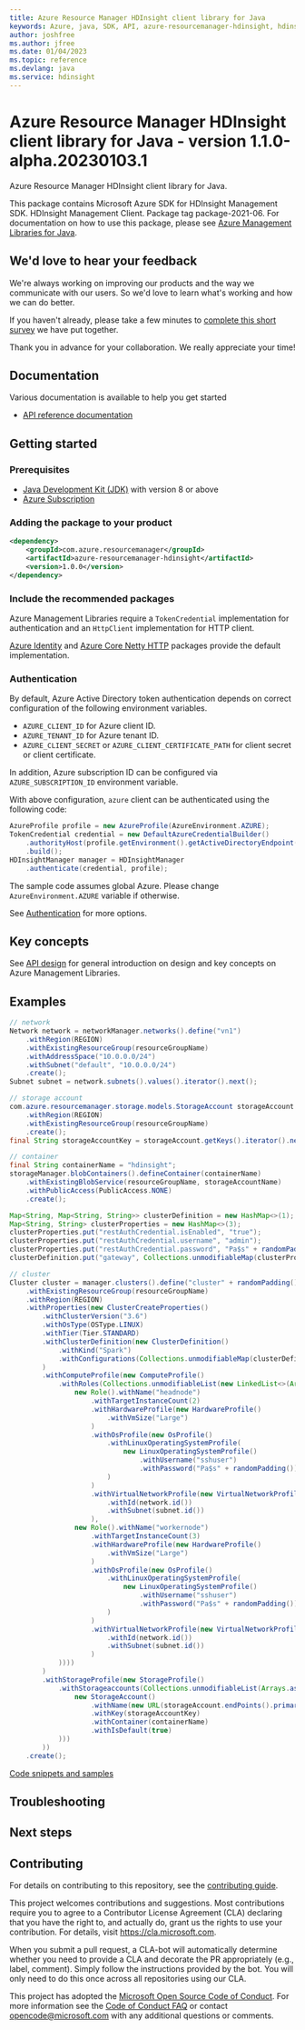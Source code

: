 ```yaml
---
title: Azure Resource Manager HDInsight client library for Java
keywords: Azure, java, SDK, API, azure-resourcemanager-hdinsight, hdinsight
author: joshfree
ms.author: jfree
ms.date: 01/04/2023
ms.topic: reference
ms.devlang: java
ms.service: hdinsight
---
```

# Azure Resource Manager HDInsight client library for Java - version 1.1.0-alpha.20230103.1 


Azure Resource Manager HDInsight client library for Java.

This package contains Microsoft Azure SDK for HDInsight Management SDK. HDInsight Management Client. Package tag package-2021-06. For documentation on how to use this package, please see [Azure Management Libraries for Java](https://aka.ms/azsdk/java/mgmt).

## We'd love to hear your feedback

We're always working on improving our products and the way we communicate with our users. So we'd love to learn what's working and how we can do better.

If you haven't already, please take a few minutes to [complete this short survey][survey] we have put together.

Thank you in advance for your collaboration. We really appreciate your time!

## Documentation

Various documentation is available to help you get started

- [API reference documentation][docs]

## Getting started

### Prerequisites

- [Java Development Kit (JDK)][jdk] with version 8 or above
- [Azure Subscription][azure_subscription]

### Adding the package to your product

[//]: # ({x-version-update-start;com.azure.resourcemanager:azure-resourcemanager-hdinsight;current})
```xml
<dependency>
    <groupId>com.azure.resourcemanager</groupId>
    <artifactId>azure-resourcemanager-hdinsight</artifactId>
    <version>1.0.0</version>
</dependency>
```
[//]: # ({x-version-update-end})

### Include the recommended packages

Azure Management Libraries require a `TokenCredential` implementation for authentication and an `HttpClient` implementation for HTTP client.

[Azure Identity][azure_identity] and [Azure Core Netty HTTP][azure_core_http_netty] packages provide the default implementation.

### Authentication

By default, Azure Active Directory token authentication depends on correct configuration of the following environment variables.

- `AZURE_CLIENT_ID` for Azure client ID.
- `AZURE_TENANT_ID` for Azure tenant ID.
- `AZURE_CLIENT_SECRET` or `AZURE_CLIENT_CERTIFICATE_PATH` for client secret or client certificate.

In addition, Azure subscription ID can be configured via `AZURE_SUBSCRIPTION_ID` environment variable.

With above configuration, `azure` client can be authenticated using the following code:

```java
AzureProfile profile = new AzureProfile(AzureEnvironment.AZURE);
TokenCredential credential = new DefaultAzureCredentialBuilder()
    .authorityHost(profile.getEnvironment().getActiveDirectoryEndpoint())
    .build();
HDInsightManager manager = HDInsightManager
    .authenticate(credential, profile);
```

The sample code assumes global Azure. Please change `AzureEnvironment.AZURE` variable if otherwise.

See [Authentication][authenticate] for more options.

## Key concepts

See [API design][design] for general introduction on design and key concepts on Azure Management Libraries.

## Examples

```java
// network
Network network = networkManager.networks().define("vn1")
    .withRegion(REGION)
    .withExistingResourceGroup(resourceGroupName)
    .withAddressSpace("10.0.0.0/24")
    .withSubnet("default", "10.0.0.0/24")
    .create();
Subnet subnet = network.subnets().values().iterator().next();

// storage account
com.azure.resourcemanager.storage.models.StorageAccount storageAccount = storageManager.storageAccounts().define(storageAccountName)
    .withRegion(REGION)
    .withExistingResourceGroup(resourceGroupName)
    .create();
final String storageAccountKey = storageAccount.getKeys().iterator().next().value();

// container
final String containerName = "hdinsight";
storageManager.blobContainers().defineContainer(containerName)
    .withExistingBlobService(resourceGroupName, storageAccountName)
    .withPublicAccess(PublicAccess.NONE)
    .create();

Map<String, Map<String, String>> clusterDefinition = new HashMap<>(1);
Map<String, String> clusterProperties = new HashMap<>(3);
clusterProperties.put("restAuthCredential.isEnabled", "true");
clusterProperties.put("restAuthCredential.username", "admin");
clusterProperties.put("restAuthCredential.password", "Pa$s" + randomPadding());
clusterDefinition.put("gateway", Collections.unmodifiableMap(clusterProperties));

// cluster
Cluster cluster = manager.clusters().define("cluster" + randomPadding())
    .withExistingResourceGroup(resourceGroupName)
    .withRegion(REGION)
    .withProperties(new ClusterCreateProperties()
        .withClusterVersion("3.6")
        .withOsType(OSType.LINUX)
        .withTier(Tier.STANDARD)
        .withClusterDefinition(new ClusterDefinition()
            .withKind("Spark")
            .withConfigurations(Collections.unmodifiableMap(clusterDefinition))
        )
        .withComputeProfile(new ComputeProfile()
            .withRoles(Collections.unmodifiableList(new LinkedList<>(Arrays.asList(
                new Role().withName("headnode")
                    .withTargetInstanceCount(2)
                    .withHardwareProfile(new HardwareProfile()
                        .withVmSize("Large")
                    )
                    .withOsProfile(new OsProfile()
                        .withLinuxOperatingSystemProfile(
                            new LinuxOperatingSystemProfile()
                                .withUsername("sshuser")
                                .withPassword("Pa$s" + randomPadding())
                        )
                    )
                    .withVirtualNetworkProfile(new VirtualNetworkProfile()
                        .withId(network.id())
                        .withSubnet(subnet.id())
                    ),
                new Role().withName("workernode")
                    .withTargetInstanceCount(3)
                    .withHardwareProfile(new HardwareProfile()
                        .withVmSize("Large")
                    )
                    .withOsProfile(new OsProfile()
                        .withLinuxOperatingSystemProfile(
                            new LinuxOperatingSystemProfile()
                                .withUsername("sshuser")
                                .withPassword("Pa$s" + randomPadding())
                        )
                    )
                    .withVirtualNetworkProfile(new VirtualNetworkProfile()
                        .withId(network.id())
                        .withSubnet(subnet.id())
                    )
            ))))
        )
        .withStorageProfile(new StorageProfile()
            .withStorageaccounts(Collections.unmodifiableList(Arrays.asList(
                new StorageAccount()
                    .withName(new URL(storageAccount.endPoints().primary().blob()).getHost())
                    .withKey(storageAccountKey)
                    .withContainer(containerName)
                    .withIsDefault(true)
            )))
        ))
    .create();
```
[Code snippets and samples](https://github.com/Azure/azure-sdk-for-java/blob/main/sdk/hdinsight/azure-resourcemanager-hdinsight/SAMPLE.md)


## Troubleshooting

## Next steps

## Contributing

For details on contributing to this repository, see the [contributing guide][cg].

This project welcomes contributions and suggestions. Most contributions require you to agree to a Contributor License Agreement (CLA) declaring that you have the right to, and actually do, grant us the rights to use your contribution. For details, visit <https://cla.microsoft.com>.

When you submit a pull request, a CLA-bot will automatically determine whether you need to provide a CLA and decorate the PR appropriately (e.g., label, comment). Simply follow the instructions provided by the bot. You will only need to do this once across all repositories using our CLA.

This project has adopted the [Microsoft Open Source Code of Conduct][coc]. For more information see the [Code of Conduct FAQ][coc_faq] or contact <opencode@microsoft.com> with any additional questions or comments.

<!-- LINKS -->
[survey]: https://microsoft.qualtrics.com/jfe/form/SV_ehN0lIk2FKEBkwd?Q_CHL=DOCS
[docs]: https://azure.github.io/azure-sdk-for-java/
[jdk]: /java/azure/jdk/
[azure_subscription]: https://azure.microsoft.com/free/
[azure_identity]: https://github.com/Azure/azure-sdk-for-java/blob/main/sdk/identity/azure-identity
[azure_core_http_netty]: https://github.com/Azure/azure-sdk-for-java/blob/main/sdk/core/azure-core-http-netty
[authenticate]: https://github.com/Azure/azure-sdk-for-java/blob/main/sdk/resourcemanager/docs/AUTH.md
[design]: https://github.com/Azure/azure-sdk-for-java/blob/main/sdk/resourcemanager/docs/DESIGN.md
[cg]: https://github.com/Azure/azure-sdk-for-java/blob/main/CONTRIBUTING.md
[coc]: https://opensource.microsoft.com/codeofconduct/
[coc_faq]: https://opensource.microsoft.com/codeofconduct/faq/


